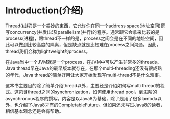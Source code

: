 # Introduction(介绍)

Thread(线程)是一个美妙的東西，它允许你在同一个address space(地址空间)撰写concurrency(并发)以及parallelism(并行)的程序。通常跟它会拿来比较的是process(进程)，跟thread不一样的是，process之间会是在不同的地址空间，因此可以做到比较高度的隔离，但是缺点就是比较难在process之间沟通。因此，thread我们会称为lightweight的process。

在Java当中一个JVM就是一个process，在JVM中可以产生非常多的threads。Java thread早在Java的最早版本就存在，在那个multi-threading还沒有很成熟的年代，Java thread的简单好用让大家开始发现写multi-thread不是什么难事。

这本书主要目的除了简单介绍thread以外，主要还是介绍如何写multi thread的程式。这包含thread之间的synchronization，如何使用thread pool，到进阶的asynchronous程序的撰写。内容是以Java8为基础，除了是用了很多lambda以外，也介绍了Java8才有的CompletableFuture。但如果还未写过Java8的读者，相信基本观念还是会有帮助。
